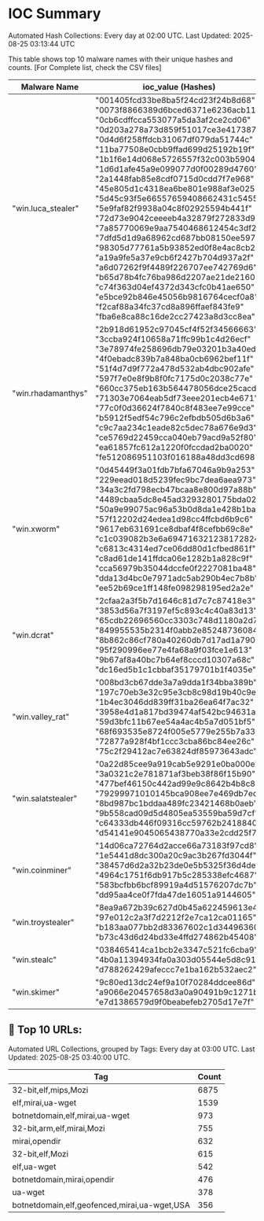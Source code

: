 # IOC Summary

Automated Hash Collections: Every day at 02:00 UTC. Last Updated: 2025-08-25 03:13:44 UTC

This table shows top 10 malware names with their unique hashes and counts. [For Complete list, check the CSV files]

| Malware Name | ioc_value (Hashes) | Count |
|--------------|--------------------|-------|
|  "win.luca_stealer" |  "001405fcd33be8ba5f24cd23f24b8d68"<br> "0073f8866389d6bced6371e6236acb11"<br> "0cb6cdffcca553077a5da3af2ce2cd06"<br> "0d203a278a73d859f51017ce3e417387"<br> "0d4d6f258ffdcb31067df079da51744c"<br> "11ba77508e0cbb9ffad699d25192b19f"<br> "1b1f6e14d068e5726557f32c003b5904"<br> "1d6d1afe45a9e099077d0f00289d4760"<br> "2a1448fab85e8cdf0715d0cdd7f7e968"<br> "45e805d1c4318ea6be801e988af3e025"<br> "5d45c93f5e66557659408662431c5455"<br> "5e9faf82f9938a04c8f02925594b441f"<br> "72d73e9042ceeeeb4a32879f272833d9"<br> "7a85770069e9aa7540468612454c3df2"<br> "7dfd5d1d9a68962cd687bb08150ee597"<br> "98305d77761a5b93852ed0f8e4ac8cb2"<br> "a19a9fe5a37e9cb6f2427b704d937a2f"<br> "a6d07262f9f4489f226707ee742769d6"<br> "b65d78b4fc76ba986d2207ae21de2160"<br> "c74f363d04ef4372d343cfc0b41ae650"<br> "e5bce92b846e45056b9816764cecf0a8"<br> "f2caf88a34fc37cd8a896ffaef843fe9"<br> "fba6e8ca88c16de2cc27423a8d3cc8ea" | 23 |
|  "win.rhadamanthys" |  "2b918d61952c97045cf4f52f34566663"<br> "3ccba924f10658a71ffc99b1c4d26ecf"<br> "3e78974fe258696db79e03201b3a40ed"<br> "4f0ebadc839b7a848ba0cb6962bef11f"<br> "51f4d7d9f772a478d532ab4dbc902afe"<br> "597f7e0e8f9b8f0fc7175d0c2038c77e"<br> "660cc375eb163b564478056dce25cacd"<br> "71303e7064eab5df73eee201ecb4e671"<br> "77c0f0d36624f7840c8f483ee7e99cce"<br> "b5912f5edf54c796c2efbdb505d6b3a6"<br> "c9c7aa234c1eade82c5dec78a676e9d3"<br> "ce5769d22459cca040eb79acd9a52f80"<br> "ea61857fc612a1220f0fccdad2ba0020"<br> "fe512086951103f016188a48dd3cd698" | 14 |
|  "win.xworm" |  "0d45449f3a01fdb7bfa67046a9b9a253"<br> "229eead018d5239fec9bc7dea6aea973"<br> "34a3c2fd798ecb47bcaa8e800d97a88b"<br> "4489cbaa5dc8e45ad3293280175bda02"<br> "50a9e99075ac96a53b0d8da1e428b1ba"<br> "57f12202d24edea1d98cc4ffcbd6b9c6"<br> "9617eb631691ce8dbaf4f8cefbb69c8e"<br> "c1c039082b3e6a694716321238172824"<br> "c6813c4314ed7ce06dd80d1cfbed861f"<br> "c8ad61de141ffdca06e1282b1a828c9f"<br> "cca56979b35044dccfe0f2227081ba48"<br> "dda13d4bc0e7971adc5ab290b4ec7b8b"<br> "ee52b69ce1ff148fe098298195ed2a2e" | 13 |
|  "win.dcrat" |  "2cfaa2a3f5b7d1646c81d7c7c87418e3"<br> "3853d56a7f3197ef5c893c4c40a83d13"<br> "65cdb22696560cc3303c748d1180a2d7"<br> "849955535b2314f0abb2e85248736084"<br> "8b862c86cf780a40260db7d17ad1a790"<br> "95f290996ee77e4fa68a9f03fce1e613"<br> "9b67af8a40bc7b64ef8cccd10307a68c"<br> "dc16ed5b1c1cbbaf35179701b1f4035e" | 8 |
|  "win.valley_rat" |  "008bd3cb67dde3a7a9dda1f34bba389b"<br> "197c70eb3e32c95e3cb8c98d19b40c9e"<br> "1b4ec3046dd839ff31ba26ea64f7ac32"<br> "3958e4d1a817bd39474af542bc94631a"<br> "59d3bfc11b67ee54a4ac4b5a7d051bf5"<br> "68f693535e8724f005e5779e255b7a33"<br> "72877a928f4bf1ccc3cba86bc84ee26c"<br> "75c2f29412ac7e63824df85973643adc" | 8 |
|  "win.salatstealer" |  "0a22d85cee9a919cab5e9291e0ba000e"<br> "3a0321c2e781871af3beb38f86f15b90"<br> "477bef46150c442ad99e9c8642b4b8c8"<br> "79299971010145bca908ee7e469db7ed"<br> "8bd987bc1bddaa489fc23421468b0aeb"<br> "9b558cad09d5d4805ea53559ba59d7cf"<br> "c64333db446f09316cc59762b2418840"<br> "d54141e9045065438770a33e2cdd25f7" | 8 |
|  "win.coinminer" |  "14d06ca72764d2acce66a73183f97cd8"<br> "1e5441d8dc300a20c9ac3b267fd3044f"<br> "38457d6d2a32b23de0e5b5325f36d4de"<br> "4964c1751f6db917b5c285338efc4687"<br> "583bcfbb6bcf89919a4d51576207dc7b"<br> "dd95aa4ce0f7fda47de16051a9144605" | 6 |
|  "win.troystealer" |  "8ea9a672b39c627d0b45a622459613e4"<br> "97e012c2a3f7d2212f2e7ca12ca01165"<br> "b183aa077bb2d83367602c1d34496360"<br> "b73c43d6d24bd33e4ffd274862b45408" | 4 |
|  "win.stealc" |  "038465414ca1bcb2e3347c521fc6cba9"<br> "4b0a11394934fa0a303d05544e5d8c91"<br> "d788262429afeccc7e1ba162b532aec2" | 3 |
|  "win.skimer" |  "9c80ed13dc24ef9a10f70284ddcee86d"<br> "a9066e20457658d3a0a90491b9c1271b"<br> "e7d1386579d9f0beabefeb2705d17e7f" | 3 |

<!-- url_summary_start -->
## 🔗 Top 10 URLs:

Automated URL Collections, grouped by Tags: Every day at 03:00 UTC. Last Updated: 2025-08-25 03:40:00 UTC.

| Tag | Count |
|-----|-------|
| 32-bit,elf,mips,Mozi | 6875 |
| elf,mirai,ua-wget | 1539 |
| botnetdomain,elf,mirai,ua-wget | 973 |
| 32-bit,arm,elf,mirai,Mozi | 755 |
| mirai,opendir | 632 |
| 32-bit,elf,Mozi | 615 |
| elf,ua-wget | 542 |
| botnetdomain,mirai,opendir | 476 |
| ua-wget | 378 |
| botnetdomain,elf,geofenced,mirai,ua-wget,USA | 356 |
<!-- url_summary_end -->
